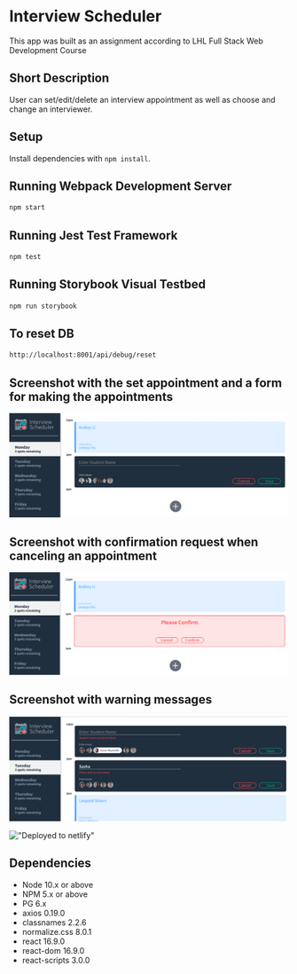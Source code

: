 # Interview Scheduler

This app was built as an assignment according to LHL Full Stack Web Development Course

## Short Description

User can set/edit/delete an interview appointment as well as choose and change an interviewer.

## Setup

Install dependencies with `npm install`.

## Running Webpack Development Server

```sh
npm start
```

## Running Jest Test Framework

```sh
npm test
```

## Running Storybook Visual Testbed

```sh
npm run storybook
```

## To reset DB

```sh
http://localhost:8001/api/debug/reset
```

## Screenshot with the set appointment and a form for making the appointments

!["Screenshot of front page"](https://github.com/hanuz06/scheduler/blob/master/public/images/scheduler-1.png?raw=true)

## Screenshot with confirmation request when canceling an appointment

!["Screenshot of embedded google map"](https://github.com/hanuz06/scheduler/blob/master/public/images/scheduler-2.png?raw=true)

## Screenshot with warning messages

!["Screenshot of the page for mobiles"](https://github.com/hanuz06/scheduler/blob/master/public/images/Scheduler-3.png?raw=true)

!["Deployed to netlify"](https://jolly-poincare-537e66.netlify.com/)

## Dependencies

- Node 10.x or above
- NPM 5.x or above
- PG 6.x
- axios 0.19.0
- classnames 2.2.6
- normalize.css 8.0.1
- react 16.9.0
- react-dom 16.9.0
- react-scripts 3.0.0

